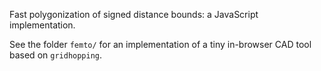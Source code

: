 Fast polygonization of signed distance bounds: a JavaScript implementation.

See the folder `femto/` for an implementation of a tiny in-browser CAD tool based on `gridhopping`.